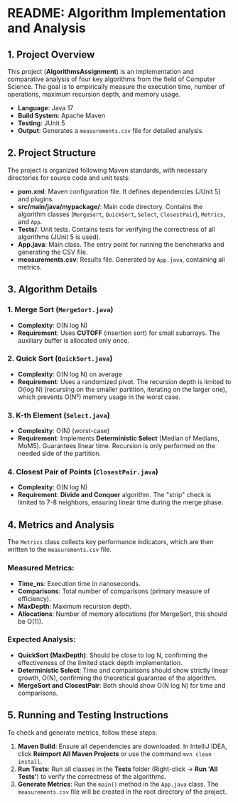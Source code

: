 #  README: Algorithm Implementation and Analysis

## 1. Project Overview

This project (**AlgorithmsAssignment**) is an implementation and comparative analysis of four key algorithms from the field of Computer Science. The goal is to empirically measure the execution time, number of operations, maximum recursion depth, and memory usage.

- **Language**: Java 17
- **Build System**: Apache Maven
- **Testing**: JUnit 5
- **Output**: Generates a `measurements.csv` file for detailed analysis.

## 2. Project Structure

The project is organized following Maven standards, with necessary directories for source code and unit tests:

- **pom.xml**: Maven configuration file. It defines dependencies (JUnit 5) and plugins.
- **src/main/java/mypackage/**: Main code directory. Contains the algorithm classes (`MergeSort`, `QuickSort`, `Select`, `ClosestPair`), `Metrics`, and `App`.
- **Tests/**: Unit tests. Contains tests for verifying the correctness of all algorithms (JUnit 5 is used).
- **App.java**: Main class. The entry point for running the benchmarks and generating the CSV file.
- **measurements.csv**: Results file. Generated by `App.java`, containing all metrics.

## 3. Algorithm Details

### 1. **Merge Sort** (`MergeSort.java`)
- **Complexity**: O(N log N)
- **Requirement**: Uses **CUTOFF** (insertion sort) for small subarrays. The auxiliary buffer is allocated only once.

### 2. **Quick Sort** (`QuickSort.java`)
- **Complexity**: O(N log N) on average
- **Requirement**: Uses a randomized pivot. The recursion depth is limited to O(log N) (recursing on the smaller partition, iterating on the larger one), which prevents O(N²) memory usage in the worst case.

### 3. **K-th Element** (`Select.java`)
- **Complexity**: O(N) (worst-case)
- **Requirement**: Implements **Deterministic Select** (Median of Medians, MoM5). Guarantees linear time. Recursion is only performed on the needed side of the partition.

### 4. **Closest Pair of Points** (`ClosestPair.java`)
- **Complexity**: O(N log N)
- **Requirement**: **Divide and Conquer** algorithm. The "strip" check is limited to 7-8 neighbors, ensuring linear time during the merge phase.

## 4. Metrics and Analysis

The `Metrics` class collects key performance indicators, which are then written to the `measurements.csv` file.

### Measured Metrics:
- **Time_ns**: Execution time in nanoseconds.
- **Comparisons**: Total number of comparisons (primary measure of efficiency).
- **MaxDepth**: Maximum recursion depth.
- **Allocations**: Number of memory allocations (for MergeSort, this should be O(1)).

### Expected Analysis:
- **QuickSort (MaxDepth)**: Should be close to log N, confirming the effectiveness of the limited stack depth implementation.
- **Deterministic Select**: Time and comparisons should show strictly linear growth, O(N), confirming the theoretical guarantee of the algorithm.
- **MergeSort and ClosestPair**: Both should show O(N log N) for time and comparisons.

## 5. Running and Testing Instructions

To check and generate metrics, follow these steps:

1. **Maven Build**: Ensure all dependencies are downloaded. In IntelliJ IDEA, click **Reimport All Maven Projects** or use the command `mvn clean install`.
2. **Run Tests**: Run all classes in the **Tests** folder (Right-click → **Run 'All Tests'**) to verify the correctness of the algorithms.
3. **Generate Metrics**: Run the `main()` method in the `App.java` class. The `measurements.csv` file will be created in the root directory of the project.
